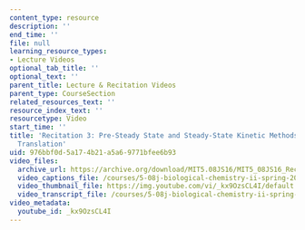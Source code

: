 ```yaml
---
content_type: resource
description: ''
end_time: ''
file: null
learning_resource_types:
- Lecture Videos
optional_tab_title: ''
optional_text: ''
parent_title: Lecture & Recitation Videos
parent_type: CourseSection
related_resources_text: ''
resource_index_text: ''
resourcetype: Video
start_time: ''
title: 'Recitation 3: Pre-Steady State and Steady-State Kinetic Methods Applied to
  Translation'
uid: 976bbf0d-5a17-4b21-a5a6-9771bfee6b93
video_files:
  archive_url: https://archive.org/download/MIT5.08JS16/MIT5_08JS16_Recitation_03_300k.mp4
  video_captions_file: /courses/5-08j-biological-chemistry-ii-spring-2016/15d08d4d30025839bad31c4c7c1739ef_kx9OzsCL4I.vtt
  video_thumbnail_file: https://img.youtube.com/vi/_kx9OzsCL4I/default.jpg
  video_transcript_file: /courses/5-08j-biological-chemistry-ii-spring-2016/d1fccb0d16d893bc34326789018c7ae0_kx9OzsCL4I.pdf
video_metadata:
  youtube_id: _kx9OzsCL4I
---
```

